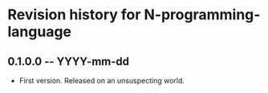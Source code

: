 # Revision history for N-programming-language

## 0.1.0.0  -- YYYY-mm-dd

* First version. Released on an unsuspecting world.

